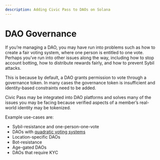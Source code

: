 ```yaml
---
description: Adding Civic Pass to DAOs on Solana
---
```


# DAO Governance

If you’re managing a DAO, you may have run into problems such as how to create a fair voting system, where one person is entitled to one vote. Perhaps you’ve run into other issues along the way, including how to stop account botting, how to distribute rewards fairly, and how to prevent Sybil attacks.&#x20;

This is because by default, a DAO grants permission to vote through a governance token. In many cases the governance token is insufficient and identity-based constraints need to be added.&#x20;

Civic Pass may be integrated into DAO platforms and solves many of the issues you may be facing because verified aspects of a member’s real-world identity may be tokenized.

Example use-cases are:

* Sybil-resistance and one-person-one-vote
* DAOs with [quadratic voting systems](https://en.wikipedia.org/wiki/Quadratic\_voting)
* Location-specific DAOs
* Bot-resistance
* Age-gated DAOs
* DAOs that require KYC
